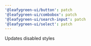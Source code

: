 ```yaml
---
'@leafygreen-ui/button': patch
'@leafygreen-ui/combobox': patch
'@leafygreen-ui/search-input': patch
'@leafygreen-ui/select': patch
---
```


Updates disabled styles
